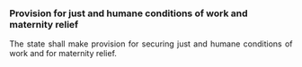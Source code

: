### Provision for just and humane conditions of work and maternity relief
<div style="text-align: justify">

The state shall make provision for securing just and humane conditions of work and for maternity relief.

</div>
